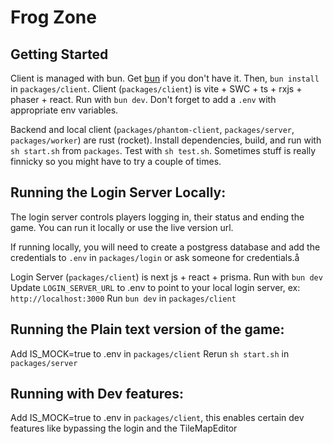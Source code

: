 # Frog Zone

## Getting Started
Client is managed with bun. Get [bun](https://bun.sh) if you don't have it.
Then, `bun install` in `packages/client`.
Client (`packages/client`) is vite + SWC + ts + rxjs + phaser + react. Run with `bun dev`. Don't forget to add a `.env` with appropriate env variables.


Backend and local client (`packages/phantom-client`, `packages/server`, `packages/worker`) are rust (rocket). Install dependencies, build, and run with `sh start.sh` from `packages`. Test with `sh test.sh`. Sometimes stuff is really finnicky so you might have to try a couple of times.


## Running the Login Server Locally:

The login server controls players logging in, their status and ending the game. You can run it locally or use the live version url.

If running locally, you will need to create a postgress database and add the credentials to `.env` in `packages/login` or ask someone for credentials.å

Login Server (`packages/client`) is next js + react + prisma. Run with `bun dev`
Update `LOGIN_SERVER_URL` to .env to point to your local login server, ex: `http://localhost:3000`
Run `bun dev` in `packages/client`

## Running the Plain text version of the game:

Add IS_MOCK=true to .env in `packages/client`
Rerun `sh start.sh` in  `packages/server`

## Running with Dev features:
Add IS_MOCK=true to .env in `packages/client`, this enables certain dev features like bypassing the login and the TileMapEditor

